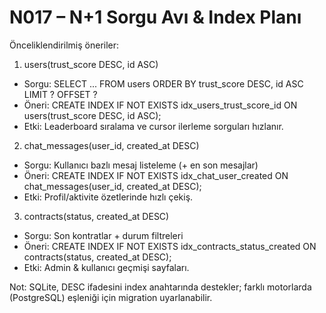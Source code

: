 # N017 – N+1 Sorgu Avı & Index Planı

Önceliklendirilmiş öneriler:

1) users(trust_score DESC, id ASC)
- Sorgu: SELECT ... FROM users ORDER BY trust_score DESC, id ASC LIMIT ? OFFSET ?
- Öneri: CREATE INDEX IF NOT EXISTS idx_users_trust_score_id ON users(trust_score DESC, id ASC);
- Etki: Leaderboard sıralama ve cursor ilerleme sorguları hızlanır.

2) chat_messages(user_id, created_at DESC)
- Sorgu: Kullanıcı bazlı mesaj listeleme (+ en son mesajlar)
- Öneri: CREATE INDEX IF NOT EXISTS idx_chat_user_created ON chat_messages(user_id, created_at DESC);
- Etki: Profil/aktivite özetlerinde hızlı çekiş.

3) contracts(status, created_at DESC)
- Sorgu: Son kontratlar + durum filtreleri
- Öneri: CREATE INDEX IF NOT EXISTS idx_contracts_status_created ON contracts(status, created_at DESC);
- Etki: Admin & kullanıcı geçmişi sayfaları.

Not: SQLite, DESC ifadesini index anahtarında destekler; farklı motorlarda (PostgreSQL) eşleniği için migration uyarlanabilir.
